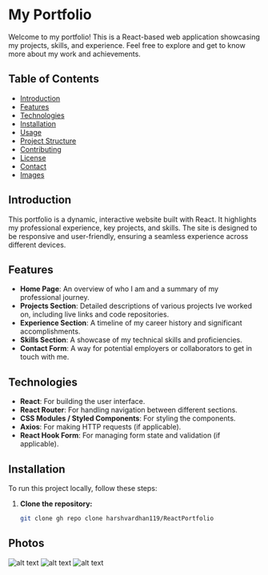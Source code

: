 # My Portfolio

Welcome to my portfolio! This is a React-based web application showcasing my projects, skills, and experience. Feel free to explore and get to know more about my work and achievements.

## Table of Contents

- [Introduction](#introduction)
- [Features](#features)
- [Technologies](#technologies)
- [Installation](#installation)
- [Usage](#usage)
- [Project Structure](#project-structure)
- [Contributing](#contributing)
- [License](#license)
- [Contact](#contact)
- [Images](#Photos)

## Introduction

This portfolio is a dynamic, interactive website built with React. It highlights my professional experience, key projects, and skills. The site is designed to be responsive and user-friendly, ensuring a seamless experience across different devices.

## Features

- **Home Page**: An overview of who I am and a summary of my professional journey.
- **Projects Section**: Detailed descriptions of various projects Ive worked on, including live links and code repositories.
- **Experience Section**: A timeline of my career history and significant accomplishments.
- **Skills Section**: A showcase of my technical skills and proficiencies.
- **Contact Form**: A way for potential employers or collaborators to get in touch with me.

## Technologies

- **React**: For building the user interface.
- **React Router**: For handling navigation between different sections.
- **CSS Modules / Styled Components**: For styling the components.
- **Axios**: For making HTTP requests (if applicable).
- **React Hook Form**: For managing form state and validation (if applicable).

## Installation

To run this project locally, follow these steps:

1. **Clone the repository:**

   ```bash
   git clone gh repo clone harshvardhan119/ReactPortfolio


## Photos
![alt text](image2.png)
![alt text](image1.png)
![alt text](image.png)

